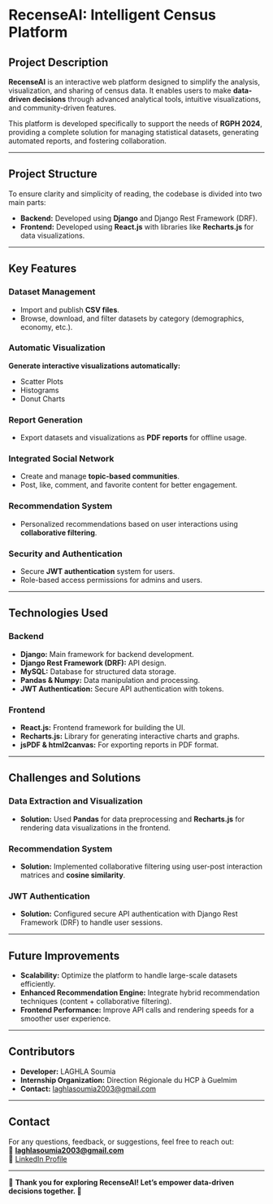 # **RecenseAI: Intelligent Census Platform**

## **Project Description**  
**RecenseAI** is an interactive web platform designed to simplify the analysis, visualization, and sharing of census data. It enables users to make **data-driven decisions** through advanced analytical tools, intuitive visualizations, and community-driven features.  

This platform is developed specifically to support the needs of **RGPH 2024**, providing a complete solution for managing statistical datasets, generating automated reports, and fostering collaboration.  

---

## **Project Structure**  
To ensure clarity and simplicity of reading, the codebase is divided into two main parts:  

- **Backend:** Developed using **Django** and Django Rest Framework (DRF).  
- **Frontend:** Developed using **React.js** with libraries like **Recharts.js** for data visualizations.  

---

## **Key Features**  

### **Dataset Management**  
- Import and publish **CSV files**.  
- Browse, download, and filter datasets by category (demographics, economy, etc.).  

### **Automatic Visualization**  
**Generate interactive visualizations automatically:**  
- Scatter Plots  
- Histograms  
- Donut Charts  

### **Report Generation**  
- Export datasets and visualizations as **PDF reports** for offline usage.  

### **Integrated Social Network**  
- Create and manage **topic-based communities**.  
- Post, like, comment, and favorite content for better engagement.  

### **Recommendation System**  
- Personalized recommendations based on user interactions using **collaborative filtering**.  

### **Security and Authentication**  
- Secure **JWT authentication** system for users.  
- Role-based access permissions for admins and users.  

---

## **Technologies Used**  

### **Backend**  
- **Django:** Main framework for backend development.  
- **Django Rest Framework (DRF):** API design.  
- **MySQL:** Database for structured data storage.  
- **Pandas & Numpy:** Data manipulation and processing.  
- **JWT Authentication:** Secure API authentication with tokens.  

### **Frontend**  
- **React.js:** Frontend framework for building the UI.  
- **Recharts.js:** Library for generating interactive charts and graphs.  
- **jsPDF & html2canvas:** For exporting reports in PDF format.  

---

## **Challenges and Solutions**  

### **Data Extraction and Visualization**  
- **Solution:** Used **Pandas** for data preprocessing and **Recharts.js** for rendering data visualizations in the frontend.  

### **Recommendation System**  
- **Solution:** Implemented collaborative filtering using user-post interaction matrices and **cosine similarity**.  

### **JWT Authentication**  
- **Solution:** Configured secure API authentication with Django Rest Framework (DRF) to handle user sessions.  

---

## **Future Improvements**  
- **Scalability:** Optimize the platform to handle large-scale datasets efficiently.  
- **Enhanced Recommendation Engine:** Integrate hybrid recommendation techniques (content + collaborative filtering).  
- **Frontend Performance:** Improve API calls and rendering speeds for a smoother user experience.  

---

## **Contributors**  
- **Developer:** LAGHLA Soumia  
- **Internship Organization:** Direction Régionale du HCP à Guelmim  
- **Contact:** [laghlasoumia2003@gmail.com](mailto:laghlasoumia2003@gmail.com)  

---

## **Contact**  
For any questions, feedback, or suggestions, feel free to reach out:  
📧 **laghlasoumia2003@gmail.com**  
🚀 [LinkedIn Profile](https://www.linkedin.com/in/soumia-laghla)  

---

🎉 **Thank you for exploring RecenseAI! Let’s empower data-driven decisions together. 🚀**
